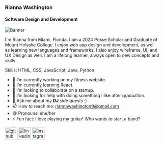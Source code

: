 ### Rianna Washington
#### Software Design and Development
![Banner](file:///Users/rianita/Desktop/SWE%20Banner_White%20Minimalist%20Corporate.png)

I'm Rianna from Miami, Florida. I am a 2024 Posse Scholar and Graduate of Mount Holyoke College. I enjoy web app design and development, as well as learning new languages and frameworks. I also enjoy wireframe, UI, and UX Design as well. I am a lifelong learner, always open to new concepts and skills. 

Skills: HTML, CSS, JavaScript, Java, Python

- 🔭 I’m currently working on my fitness website. 
- 🌱 I’m currently learning React. 
- 👯 I’m looking to collaborate on a startup. 
- 🤔 I’m looking for help with doing something I like after graduation. 
- 💬 Ask me about *my **DJ** side quests* :) 
- 📫 How to reach me: riannawashington9@gmail.com 
- 😄 Pronouns: she/her 
- ⚡ Fun fact: I love playing my guitar! Who wants to start a band? 


[<img src='https://cdn.jsdelivr.net/npm/simple-icons@3.0.1/icons/github.svg' alt='github' height='40'>](https://github.com/riannawash)  [<img src='https://cdn.jsdelivr.net/npm/simple-icons@3.0.1/icons/linkedin.svg' alt='linkedin' height='40'>](https://www.linkedin.com/in/rianna-wash/)  [<img src='https://cdn.jsdelivr.net/npm/simple-icons@3.0.1/icons/instagram.svg' alt='instagram' height='40'>](https://www.instagram.com/divine5oul/)  

